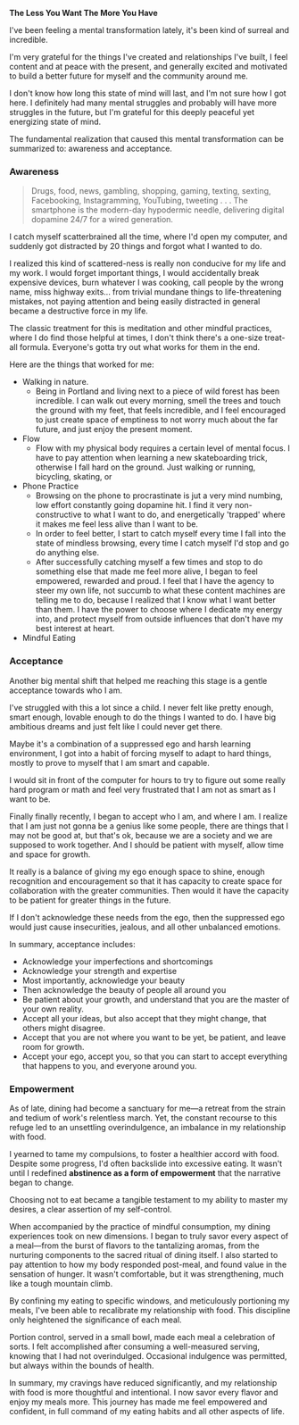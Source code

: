 **The Less You Want The More You Have**

I've been feeling a mental transformation lately, it's been kind of surreal and incredible.

I'm very grateful for the things I've created and relationships I've built, I feel content and at peace with the present, and generally excited and motivated to build a better future for myself and the community around me.

I don't know how long this state of mind will last, and I'm not sure how I got here. I definitely had many mental struggles and probably will have more struggles in the future, but I'm grateful for this deeply peaceful yet energizing state of mind.

The fundamental realization that caused this mental transformation can be summarized to: awareness and acceptance.

### Awareness

> Drugs, food, news, gambling, shopping, gaming, texting, sexting, Facebooking, Instagramming, YouTubing, tweeting . . . The smartphone is the modern-day hypodermic needle, delivering digital dopamine 24/7 for a wired generation.

I catch myself scatterbrained all the time, where I'd open my computer, and suddenly got distracted by 20 things and forgot what I wanted to do.

I realized this kind of scattered-ness is really non conducive for my life and my work. I would forget important things, I would accidentally break expensive devices, burn whatever I was cooking, call people by the wrong name, miss highway exits... from trivial mundane things to life-threatening mistakes, not paying attention and being easily distracted in general became a destructive force in my life.

The classic treatment for this is meditation and other mindful practices, where I do find those helpful at times, I don't think there's a one-size treat-all formula. Everyone's gotta try out what works for them in the end.

Here are the things that worked for me:
- Walking in nature.
	- Being in Portland and living next to a piece of wild forest has been incredible. I can walk out every morning, smell the trees and touch the ground with my feet, that feels incredible, and I feel encouraged to just create space of emptiness to not worry much about the far future, and just enjoy the present moment.
- Flow
	- Flow with my physical body requires a certain level of mental focus. I have to pay attention when learning a new skateboarding trick, otherwise I fall hard on the ground. Just walking or running, bicycling, skating, or 
- Phone Practice
	- Browsing on the phone to procrastinate is jut a very mind numbing, low effort constantly going dopamine hit. I find it very non-constructive to what I want to do, and energetically 'trapped' where it makes me feel less alive than I want to be. 
	- In order to feel better, I start to catch myself every time I fall into the state of mindless browsing, every time I catch myself I'd stop and go do anything else.
	- After successfully catching myself a few times and stop to do something else that made me feel more alive, I began to feel empowered, rewarded and proud. I feel that I have the agency to steer my own life, not succumb to what these content machines are telling me to do, because I realized that I know what I want better than them. I have the power to choose where I dedicate my energy into, and protect myself from outside influences that don't have my best interest at heart.
- Mindful Eating

### Acceptance

Another big mental shift that helped me reaching this stage is a gentle acceptance towards who I am.

I've struggled with this a lot since a child. I never felt like pretty enough, smart enough, lovable enough to do the things I wanted to do. I have big ambitious dreams and just felt like I could never get there.

Maybe it's a combination of a suppressed ego and harsh learning environment, I got into a habit of forcing myself to adapt to hard things, mostly to prove to myself that I am smart and capable.

I would sit in front of the computer for hours to try to figure out some really hard program or math and feel very frustrated that I am not as smart as I want to be.

Finally finally recently, I began to accept who I am, and where I am. I realize that I am just not gonna be a genius like some people, there are things that I may not be good at, but that's ok, because we are a society and we are supposed to work together. And I should be patient with myself, allow time and space for growth.

It really is a balance of giving my ego enough space to shine, enough recognition and encouragement so that it has capacity to create space for collaboration with the greater communities. Then would it have the capacity to be patient for greater things in the future.

If I don't acknowledge these needs from the ego, then the suppressed ego would just cause insecurities, jealous, and all other unbalanced emotions.

In summary, acceptance includes:
- Acknowledge your imperfections and shortcomings
- Acknowledge your strength and expertise
- Most importantly, acknowledge your beauty
- Then acknowledge the beauty of people all around you
- Be patient about your growth, and understand that you are the master of your own reality.
- Accept all your ideas, but also accept that they might change, that others might disagree.
- Accept that you are not where you want to be yet, be patient, and leave room for growth.
- Accept your ego, accept you, so that you can start to accept everything that happens to you, and everyone around you.

### Empowerment

As of late, dining had become a sanctuary for me—a retreat from the strain and tedium of work's relentless march. Yet, the constant recourse to this refuge led to an unsettling overindulgence, an imbalance in my relationship with food.

I yearned to tame my compulsions, to foster a healthier accord with food. Despite some progress, I'd often backslide into excessive eating. It wasn't until I redefined **abstinence as a form of empowerment** that the narrative began to change.

Choosing not to eat became a tangible testament to my ability to master my desires, a clear assertion of my self-control. 

When accompanied by the practice of mindful consumption, my dining experiences took on new dimensions. I began to truly savor every aspect of a meal—from the burst of flavors to the tantalizing aromas, from the nurturing components to the sacred ritual of dining itself. I also started to pay attention to how my body responded post-meal, and found value in the sensation of hunger. It wasn't comfortable, but it was strengthening, much like a tough mountain climb.

By confining my eating to specific windows, and meticulously portioning my meals, I've been able to recalibrate my relationship with food. This discipline only heightened the significance of each meal.

Portion control, served in a small bowl, made each meal a celebration of sorts. I felt accomplished after consuming a well-measured serving, knowing that I had not overindulged. Occasional indulgence was permitted, but always within the bounds of health.

In summary, my cravings have reduced significantly, and my relationship with food is more thoughtful and intentional. I now savor every flavor and enjoy my meals more. This journey has made me feel empowered and confident, in full command of my eating habits and all other aspects of life.